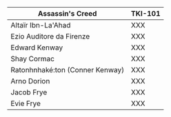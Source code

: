 | Assassin's Creed | TKI-101 |
|---|---|
| Altaïr Ibn-La'Ahad | XXX |
| Ezio Auditore da Firenze | XXX |
| Edward Kenway | XXX |
| Shay Cormac | XXX |
| Ratonhnhaké:ton (Conner Kenway) | XXX |
| Arno Dorion | XXX |
| Jacob Frye | XXX |
| Evie Frye | XXX |
